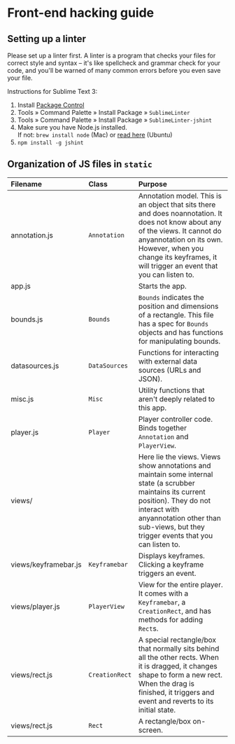 Front-end hacking guide
=======================

Setting up a linter
-------------------

Please set up a linter first. A linter is a program that checks your files for correct style and syntax – it's like spellcheck and grammar check for your code, and you'll be warned of many common errors before you even save your file.

Instructions for Sublime Text 3:

 1. Install [Package Control](https://packagecontrol.io/installation)
 2. Tools » Command Palette » Install Package » `SublimeLinter`
 3. Tools » Command Palette » Install Package » `SublimeLinter-jshint`
 4. Make sure you have Node.js installed.  
    If not: `brew install node` (Mac) or [read here](https://nodejs.org/en/download/package-manager/#debian-and-ubuntu-based-linux-distributions) (Ubuntu)
 4. `npm install -g jshint`



Organization of JS files in `static`
------------------------------------

| Filename             | Class          | Purpose                                                                                                                                                                                                                                             |
| :--------            | :-----         | :-------                                                                                                                                                                                                                                            |
| annotation.js        | `Annotation`   | Annotation model. This is an object that sits there and does noannotation. It does not know about any of the views. It cannot do anyannotation on its own. However, when you change its keyframes, it will trigger an event that you can listen to. |
| app.js               |                | Starts the app.                                                                                                                                                                                                                                     |
| bounds.js            | `Bounds`       | `Bounds` indicates the position and dimensions of a rectangle. This file has a spec for `Bounds` objects and has functions for manipulating bounds.                                                                                                 |
| datasources.js       | `DataSources`  | Functions for interacting with external data sources (URLs and JSON).                                                                                                                                                                               |
| misc.js              | `Misc`         | Utility functions that aren't deeply related to this app.                                                                                                                                                                                           |
| player.js            | `Player`       | Player controller code. Binds together `Annotation` and `PlayerView`.                                                                                                                                                                               |
| views/               |                | Here lie the views. Views show annotations and maintain some internal state (a scrubber maintains its current position). They do not interact with anyannotation other than sub-views, but they trigger events that you can listen to.              |
| views/keyframebar.js | `Keyframebar`  | Displays keyframes. Clicking a keyframe triggers an event.                                                                                                                                                                                          |
| views/player.js      | `PlayerView`   | View for the entire player. It comes with a `Keyframebar`, a `CreationRect`, and has methods for adding `Rect`s.                                                                                                                                    |
| views/rect.js        | `CreationRect` | A special rectangle/box that normally sits behind all the other rects. When it is dragged, it changes shape to form a new rect. When the drag is finished, it triggers and event and reverts to its initial state.                                  |
| views/rect.js        | `Rect`         | A rectangle/box on-screen.                                                                                                                                                                                                                          |
